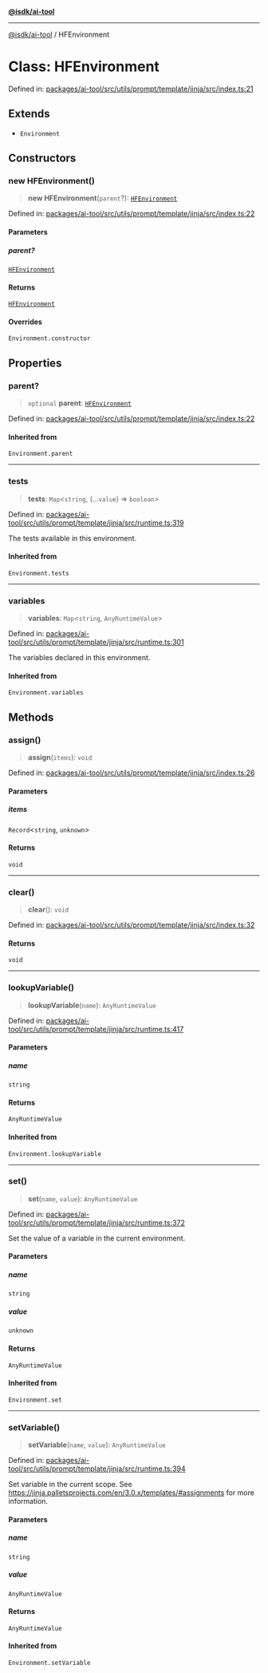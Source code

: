 [**@isdk/ai-tool**](../README.md)

***

[@isdk/ai-tool](../globals.md) / HFEnvironment

# Class: HFEnvironment

Defined in: [packages/ai-tool/src/utils/prompt/template/jinja/src/index.ts:21](https://github.com/isdk/ai-tool.js/blob/c084189f913fb955b91b492de68bd07ce78f8c82/src/utils/prompt/template/jinja/src/index.ts#L21)

## Extends

- `Environment`

## Constructors

### new HFEnvironment()

> **new HFEnvironment**(`parent`?): [`HFEnvironment`](HFEnvironment.md)

Defined in: [packages/ai-tool/src/utils/prompt/template/jinja/src/index.ts:22](https://github.com/isdk/ai-tool.js/blob/c084189f913fb955b91b492de68bd07ce78f8c82/src/utils/prompt/template/jinja/src/index.ts#L22)

#### Parameters

##### parent?

[`HFEnvironment`](HFEnvironment.md)

#### Returns

[`HFEnvironment`](HFEnvironment.md)

#### Overrides

`Environment.constructor`

## Properties

### parent?

> `optional` **parent**: [`HFEnvironment`](HFEnvironment.md)

Defined in: [packages/ai-tool/src/utils/prompt/template/jinja/src/index.ts:22](https://github.com/isdk/ai-tool.js/blob/c084189f913fb955b91b492de68bd07ce78f8c82/src/utils/prompt/template/jinja/src/index.ts#L22)

#### Inherited from

`Environment.parent`

***

### tests

> **tests**: `Map`\<`string`, (...`value`) => `boolean`\>

Defined in: [packages/ai-tool/src/utils/prompt/template/jinja/src/runtime.ts:319](https://github.com/isdk/ai-tool.js/blob/c084189f913fb955b91b492de68bd07ce78f8c82/src/utils/prompt/template/jinja/src/runtime.ts#L319)

The tests available in this environment.

#### Inherited from

`Environment.tests`

***

### variables

> **variables**: `Map`\<`string`, `AnyRuntimeValue`\>

Defined in: [packages/ai-tool/src/utils/prompt/template/jinja/src/runtime.ts:301](https://github.com/isdk/ai-tool.js/blob/c084189f913fb955b91b492de68bd07ce78f8c82/src/utils/prompt/template/jinja/src/runtime.ts#L301)

The variables declared in this environment.

#### Inherited from

`Environment.variables`

## Methods

### assign()

> **assign**(`items`): `void`

Defined in: [packages/ai-tool/src/utils/prompt/template/jinja/src/index.ts:26](https://github.com/isdk/ai-tool.js/blob/c084189f913fb955b91b492de68bd07ce78f8c82/src/utils/prompt/template/jinja/src/index.ts#L26)

#### Parameters

##### items

`Record`\<`string`, `unknown`\>

#### Returns

`void`

***

### clear()

> **clear**(): `void`

Defined in: [packages/ai-tool/src/utils/prompt/template/jinja/src/index.ts:32](https://github.com/isdk/ai-tool.js/blob/c084189f913fb955b91b492de68bd07ce78f8c82/src/utils/prompt/template/jinja/src/index.ts#L32)

#### Returns

`void`

***

### lookupVariable()

> **lookupVariable**(`name`): `AnyRuntimeValue`

Defined in: [packages/ai-tool/src/utils/prompt/template/jinja/src/runtime.ts:417](https://github.com/isdk/ai-tool.js/blob/c084189f913fb955b91b492de68bd07ce78f8c82/src/utils/prompt/template/jinja/src/runtime.ts#L417)

#### Parameters

##### name

`string`

#### Returns

`AnyRuntimeValue`

#### Inherited from

`Environment.lookupVariable`

***

### set()

> **set**(`name`, `value`): `AnyRuntimeValue`

Defined in: [packages/ai-tool/src/utils/prompt/template/jinja/src/runtime.ts:372](https://github.com/isdk/ai-tool.js/blob/c084189f913fb955b91b492de68bd07ce78f8c82/src/utils/prompt/template/jinja/src/runtime.ts#L372)

Set the value of a variable in the current environment.

#### Parameters

##### name

`string`

##### value

`unknown`

#### Returns

`AnyRuntimeValue`

#### Inherited from

`Environment.set`

***

### setVariable()

> **setVariable**(`name`, `value`): `AnyRuntimeValue`

Defined in: [packages/ai-tool/src/utils/prompt/template/jinja/src/runtime.ts:394](https://github.com/isdk/ai-tool.js/blob/c084189f913fb955b91b492de68bd07ce78f8c82/src/utils/prompt/template/jinja/src/runtime.ts#L394)

Set variable in the current scope.
See https://jinja.palletsprojects.com/en/3.0.x/templates/#assignments for more information.

#### Parameters

##### name

`string`

##### value

`AnyRuntimeValue`

#### Returns

`AnyRuntimeValue`

#### Inherited from

`Environment.setVariable`
